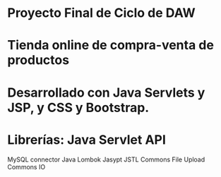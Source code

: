 # Proyecto Final de Ciclo de DAW

# Tienda online de compra-venta de productos

# Desarrollado con Java Servlets y JSP, y CSS y Bootstrap.
# Librerías: Java Servlet API
MySQL connector Java
Lombok
Jasypt
JSTL
Commons File Upload
Commons IO
